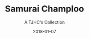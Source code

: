 ---
title: "Samurai Champloo"
subtitle: "A TJHC's Collection"
customForwardUrl: "https://www.youtube.com/watch?v=BCRcgt04geA"
displayImg: "https://img.youtube.com/vi/BCRcgt04geA/0.jpg"
date: "2018-01-07"
newTab: true 
---